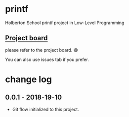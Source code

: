 # printf
Holberton School printf project in Low-Level Programming

## [Project board](https://github.com/sazad44/printf/projects/1)
please refer to the project board. :smile:

You can also use issues tab if you prefer.

# change log

## 0.0.1 - 2018-19-10
- Git flow initialized to this project.
